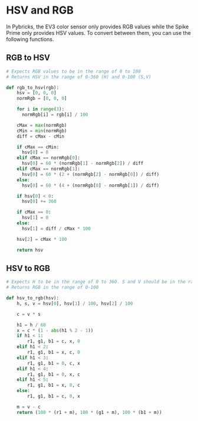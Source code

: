 # HSV and RGB

In Pybricks, the EV3 color sensor only provides RGB values while the Spike Prime only provides HSV values. To convert between them, you can use the following functions.

## RGB to HSV

```python
# Expects RGB values to be in the range of 0 to 100
# Returns HSV in the range of 0-360 (H) and 0-100 (S,V)

def rgb_to_hsv(rgb):
    hsv = [0, 0, 0]
    normRgb = [0, 0, 0]

    for i in range(3):
      normRgb[i] = rgb[i] / 100

    cMax = max(normRgb)
    cMin = min(normRgb)
    diff = cMax - cMin

    if cMax == cMin:
      hsv[0] = 0
    elif cMax == normRgb[0]:
      hsv[0] = 60 * (normRgb[1] - normRgb[2]) / diff
    elif cMax == normRgb[1]:
      hsv[0] = 60 * (2 + (normRgb[2] - normRgb[0]) / diff)
    else:
      hsv[0] = 60 * (4 + (normRgb[0] - normRgb[1]) / diff)

    if hsv[0] < 0:
      hsv[0] += 360

    if cMax == 0:
      hsv[1] = 0
    else:
      hsv[1] = diff / cMax * 100

    hsv[2] = cMax * 100

    return hsv
```

## HSV to RGB

```python
# Expects H to be in the range of 0 to 360. S and V should be in the range of 0 to 100
# Returns RGB in the range of 0-100

def hsv_to_rgb(hsv):
    h, s, v = hsv[0], hsv[1] / 100, hsv[2] / 100

    c = v * s

    h1 = h / 60
    x = c * (1 - abs(h1 % 2 - 1))
    if h1 < 1:
        r1, g1, b1 = c, x, 0
    elif h1 < 2:
        r1, g1, b1 = x, c, 0
    elif h1 < 3:
        r1, g1, b1 = 0, c, x
    elif h1 < 4:
        r1, g1, b1 = 0, x, c
    elif h1 < 5:
        r1, g1, b1 = x, 0, c
    else:
        r1, g1, b1 = c, 0, x

    m = v - c
    return (100 * (r1 + m), 100 * (g1 + m), 100 * (b1 + m))
```